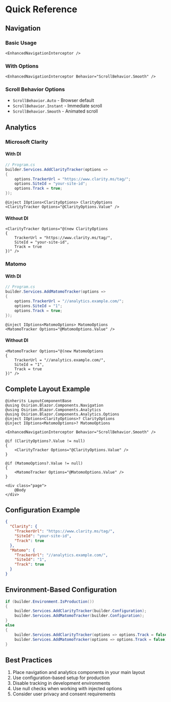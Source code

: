 # Quick Reference

## Navigation

### Basic Usage
```razor
<EnhancedNavigationInterceptor />
```

### With Options
```razor
<EnhancedNavigationInterceptor Behavior="ScrollBehavior.Smooth" />
```

### Scroll Behavior Options
- `ScrollBehavior.Auto` - Browser default
- `ScrollBehavior.Instant` - Immediate scroll
- `ScrollBehavior.Smooth` - Animated scroll

## Analytics

### Microsoft Clarity

#### With DI
```csharp
// Program.cs
builder.Services.AddClarityTracker(options =>
{
    options.TrackerUrl = "https://www.clarity.ms/tag/";
    options.SiteId = "your-site-id";
    options.Track = true;
});
```

```razor
@inject IOptions<ClarityOptions> ClarityOptions
<ClarityTracker Options="@ClarityOptions.Value" />
```

#### Without DI
```razor
<ClarityTracker Options="@(new ClarityOptions 
{ 
    TrackerUrl = "https://www.clarity.ms/tag/", 
    SiteId = "your-site-id", 
    Track = true 
})" />
```

### Matomo

#### With DI
```csharp
// Program.cs
builder.Services.AddMatomoTracker(options =>
{
    options.TrackerUrl = "//analytics.example.com/";
    options.SiteId = "1";
    options.Track = true;
});
```

```razor
@inject IOptions<MatomoOptions> MatomoOptions
<MatomoTracker Options="@MatomoOptions.Value" />
```

#### Without DI
```razor
<MatomoTracker Options="@(new MatomoOptions 
{ 
    TrackerUrl = "//analytics.example.com/", 
    SiteId = "1", 
    Track = true 
})" />
```

## Complete Layout Example

```razor
@inherits LayoutComponentBase
@using Osirion.Blazor.Components.Navigation
@using Osirion.Blazor.Components.Analytics
@using Osirion.Blazor.Components.Analytics.Options
@inject IOptions<ClarityOptions>? ClarityOptions
@inject IOptions<MatomoOptions>? MatomoOptions

<EnhancedNavigationInterceptor Behavior="ScrollBehavior.Smooth" />

@if (ClarityOptions?.Value != null)
{
    <ClarityTracker Options="@ClarityOptions.Value" />
}

@if (MatomoOptions?.Value != null)
{
    <MatomoTracker Options="@MatomoOptions.Value" />
}

<div class="page">
    @Body
</div>
```

## Configuration Example

```json
{
  "Clarity": {
    "TrackerUrl": "https://www.clarity.ms/tag/",
    "SiteId": "your-site-id",
    "Track": true
  },
  "Matomo": {
    "TrackerUrl": "//analytics.example.com/",
    "SiteId": "1",
    "Track": true
  }
}
```

## Environment-Based Configuration

```csharp
if (builder.Environment.IsProduction())
{
    builder.Services.AddClarityTracker(builder.Configuration);
    builder.Services.AddMatomoTracker(builder.Configuration);
}
else
{
    builder.Services.AddClarityTracker(options => options.Track = false);
    builder.Services.AddMatomoTracker(options => options.Track = false);
}
```

## Best Practices

1. Place navigation and analytics components in your main layout
2. Use configuration-based setup for production
3. Disable tracking in development environments
4. Use null checks when working with injected options
5. Consider user privacy and consent requirements